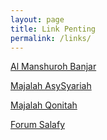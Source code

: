 ```yaml
---
layout: page
title: Link Penting
permalink: /links/
---
```




[Al Manshuroh Banjar](http://almanshurohbanjar.net/)

[Majalah AsySyariah](https://asysyariah.com/)

[Majalah Qonitah](https://qonitah.com/)

[Forum Salafy](http://forumsalafy.net/)
